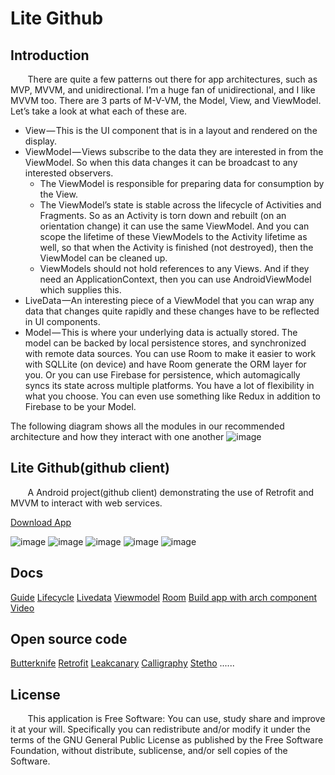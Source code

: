 # Lite Github

## Introduction
&#160; &#160; &#160; &#160;There are quite a few patterns out there for app architectures, such as MVP, MVVM, and unidirectional. I’m a huge fan of unidirectional, and I like MVVM too. There are 3 parts of M-V-VM, the Model, View, and ViewModel. Let’s take a look at what each of these are.
- View — This is the UI component that is in a layout and rendered on the display.
- ViewModel — Views subscribe to the data they are interested in from the ViewModel. So when this data changes it can be broadcast to any interested observers. 
	- The ViewModel is responsible for preparing data for consumption by the View.
	- The ViewModel’s state is stable across the lifecycle of Activities and Fragments. So as an Activity is torn down and rebuilt (on an orientation change) it can use the same ViewModel. And you can scope the lifetime of these ViewModels to the Activity lifetime as well, so that when the Activity is finished (not destroyed), then the ViewModel can be cleaned up.
	- ViewModels should not hold references to any Views. And if they need an ApplicationContext, then you can use AndroidViewModel which supplies this.
- LiveData —An interesting piece of a ViewModel that you can wrap any data that changes quite rapidly and these changes have to be reflected in UI components.
- Model — This is where your underlying data is actually stored. The model can be backed by local persistence stores, and synchronized with remote data sources. You can use Room to make it easier to work with SQLLite (on device) and have Room generate the ORM layer for you. Or you can use Firebase for persistence, which automagically syncs its state across multiple platforms. You have a lot of flexibility in what you choose. You can even use something like Redux in addition to Firebase to be your Model.

The following diagram shows all the modules in our recommended architecture and how they interact with one another
![image](https://github.com/journeyOS/LiteWeather/blob/master/resource/final-architecture.png)

## Lite Github(github client)
&#160; &#160; &#160; &#160;A Android project(github client) demonstrating the use of Retrofit and MVVM to interact with web services.

[Download App](https://github.com/journeyOS/LiteGithub/tree/master/app_release/LiteGithub.apk)


![image](https://github.com/journeyOS/LiteGithub/blob/master/resource/starred.png)
![image](https://github.com/journeyOS/LiteGithub/blob/master/resource/my_repos.png)
![image](https://github.com/journeyOS/LiteGithub/blob/master/resource/search.png)
![image](https://github.com/journeyOS/LiteGithub/blob/master/resource/issues.png)
![image](https://github.com/journeyOS/LiteGithub/blob/master/resource/settings.png)

## Docs
[Guide](https://developer.android.com/topic/libraries/architecture/guide)
[Lifecycle](https://developer.android.com/topic/libraries/architecture/lifecycle)
[Livedata](https://developer.android.com/topic/libraries/architecture/livedata)
[Viewmodel](https://developer.android.com/topic/libraries/architecture/viewmodel)
[Room](https://developer.android.com/topic/libraries/architecture/room)
[Build app with arch component](https://codelabs.developers.google.com/codelabs/build-app-with-arch-components/index.html?index=..%2F..%2Findex#0)
[Video](https://caster.io/courses/android-architecture-components-deep-dive)

## Open source code
[Butterknife](https://github.com/JakeWharton/butterknife)
[Retrofit](https://github.com/square/retrofit)
[Leakcanary](https://github.com/square/leakcanary)
[Calligraphy](https://github.com/chrisjenx/Calligraphy)
[Stetho](https://github.com/facebook/stetho)
......

## License
&#160; &#160; &#160; &#160;This application is Free Software: You can use, study share and improve it at your will. Specifically you can redistribute and/or modify it under the terms of the GNU General Public License as published by the Free Software Foundation, without distribute, sublicense, and/or sell copies of the Software.